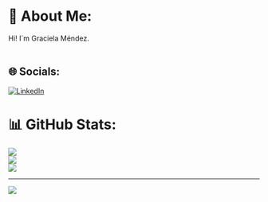 # 💫 About Me:
Hi! I´m Graciela Méndez. <br><br>


## 🌐 Socials:
[![LinkedIn](https://img.shields.io/badge/LinkedIn-%230077B5.svg?logo=linkedin&logoColor=white)](https://linkedin.com/in/https://www.linkedin.com/in/graciela-mendez/) 
# 📊 GitHub Stats:
![](https://github-readme-stats.vercel.app/api?username=gracielamendezrojas&theme=buefy&hide_border=true&include_all_commits=false&count_private=true)<br/>
![](https://github-readme-streak-stats.herokuapp.com/?user=gracielamendezrojas&theme=buefy&hide_border=true)<br/>
![](https://github-readme-stats.vercel.app/api/top-langs/?username=gracielamendezrojas&theme=buefy&hide_border=true&include_all_commits=false&count_private=true&layout=compact)

---
[![](https://visitcount.itsvg.in/api?id=gracielamendezrojas&icon=0&color=0)](https://visitcount.itsvg.in)

<!-- Proudly created with GPRM ( https://gprm.itsvg.in ) -->
